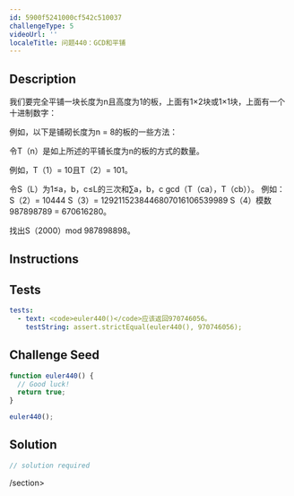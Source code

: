 ```yaml
---
id: 5900f5241000cf542c510037
challengeType: 5
videoUrl: ''
localeTitle: 问题440：GCD和平铺
---
```


## Description
<section id="description">
我们要完全平铺一块长度为n且高度为1的板，上面有1×2块或1×1块，上面有一个十进制数字：

例如，以下是铺砌长度为n = 8的板的一些方法：

令T（n）是如上所述的平铺长度为n的板的方式的数量。

例如，T（1）= 10且T（2）= 101。

令S（L）为1≤a，b，c≤L的三次和∑a，b，c gcd（T（ca），T（cb））。
例如：
S（2）= 10444
S（3）= 1292115238446807016106539989
S（4）模数987898789 = 670616280。

找出S（2000）mod 987898898。
</section>

## Instructions
<section id="instructions">
</section>

## Tests
<section id='tests'>

```yml
tests:
  - text: <code>euler440()</code>应该返回970746056。
    testString: assert.strictEqual(euler440(), 970746056);

```

</section>

## Challenge Seed
<section id='challengeSeed'>

<div id='js-seed'>

```js
function euler440() {
  // Good luck!
  return true;
}

euler440();

```

</div>



</section>

## Solution
<section id='solution'>

```js
// solution required
```

/section>
